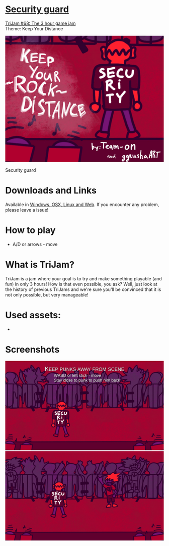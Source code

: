# [Security guard](https://teamon.itch.io/security-guard)
[TriJam #68: The 3 hour game jam](https://itch.io/jam/trijam-68)  
Theme: Keep Your Distance

![Cover](Screenshots/Cover.png)

Security guard

# Downloads and Links
Available in [Windows, OSX, Linux and Web](https://teamon.itch.io/security-guard). If you encounter any problem, please leave a issue! 

#  How to play
 * A/D or arrows - move

# What is TriJam?
TriJam is a jam where your goal is to try and make something playable (and fun) in only 3 hours! How is that even possible, you ask? Well, just look at the history of previous TriJams and we're sure you'll be convinced that it is not only possible, but very manageable!

# Used assets:
 * 

# Screenshots
![Screen1](Screenshots/1.jpg)  
![Screen1](Screenshots/2.jpg)  
